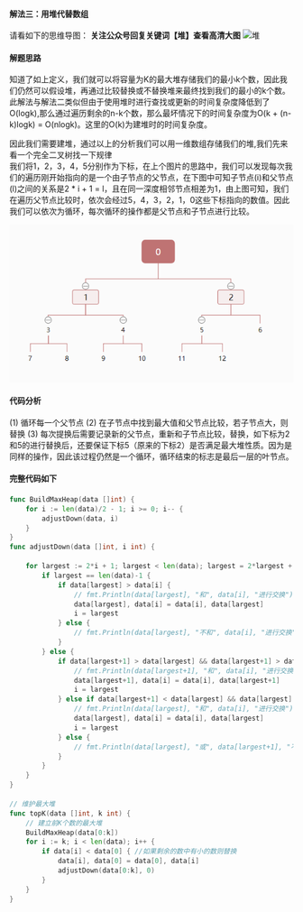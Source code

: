#### 解法三：用堆代替数组

请看如下的思维导图：
**关注公众号回复关键词【堆】查看高清大图**
![堆](./../../img/堆.png)

#### 解题思路
知道了如上定义，我们就可以将容量为K的最大堆存储我们的最小k个数，因此我们仍然可以假设堆，再通过比较替换或不替换堆来最终找到我们的最小的k个数。此解法与解法二类似但由于使用堆时进行查找或更新的时间复杂度降低到了O(logk),那么通过遍历剩余的n-k个数，那么最坏情况下的时间复杂度为O(k + (n-k)logk) = O(nlogk)。这里的O(k)为建堆时的时间复杂度。

因此我们需要建堆，通过以上的分析我们可以用一维数组存储我们的堆,我们先来看一个完全二叉树找一下规律<br />
我们将1，2，3，4，5分别作为下标，在上个图片的思路中，我们可以发现每次我们的遍历刚开始指向的是一个由子节点的父节点，在下图中可知子节点(i)和父节点(l)之间的关系是2 * i + 1 = l，且在同一深度相邻节点相差为1，由上图可知，我们在遍历父节点比较时，依次会经过5，4，3，2，1，0这些下标指向的数值。因此我们可以依次为循环，每次循环的操作都是父节点和子节点进行比较。

![堆](./../../img/二叉树.png)


#### 代码分析
(1) 循环每一个父节点
(2) 在子节点中找到最大值和父节点比较，若子节点大，则替换
(3) 每次提换后需要记录新的父节点，重新和子节点比较，替换，如下标为2和5的进行替换后，还要保证下标5（原来的下标2）是否满足最大堆性质。因为是同样的操作，因此该过程仍然是一个循环，循环结束的标志是最后一层的叶节点。

#### 完整代码如下
```go
func BuildMaxHeap(data []int) {
	for i := len(data)/2 - 1; i >= 0; i-- {
		adjustDown(data, i)
	}
}
func adjustDown(data []int, i int) {

	for largest := 2*i + 1; largest < len(data); largest = 2*largest + 1 {
		if largest == len(data)-1 {
			if data[largest] > data[i] {
				// fmt.Println(data[largest], "和", data[i], "进行交换")
				data[largest], data[i] = data[i], data[largest]
				i = largest
			} else {
				// fmt.Println(data[largest], "不和", data[i], "进行交换")
			}
		} else {
			if data[largest+1] > data[largest] && data[largest+1] > data[i] {
				// fmt.Println(data[largest+1], "和", data[i], "进行交换")
				data[largest+1], data[i] = data[i], data[largest+1]
				i = largest
			} else if data[largest+1] < data[largest] && data[largest] > data[i] {
				// fmt.Println(data[largest], "和", data[i], "进行交换")
				data[largest], data[i] = data[i], data[largest]
				i = largest
			} else {
				// fmt.Println(data[largest], "或", data[largest+1], "不和", data[i], "进行交换")
			}
		}
	}
}

// 维护最大堆
func topK(data []int, k int) {
	// 建立前K个数的最大堆
	BuildMaxHeap(data[0:k])
	for i := k; i < len(data); i++ {
		if data[i] < data[0] { //如果剩余的数中有小的数则替换
			data[i], data[0] = data[0], data[i]
			adjustDown(data[0:k], 0)
		}
	}
}
```

